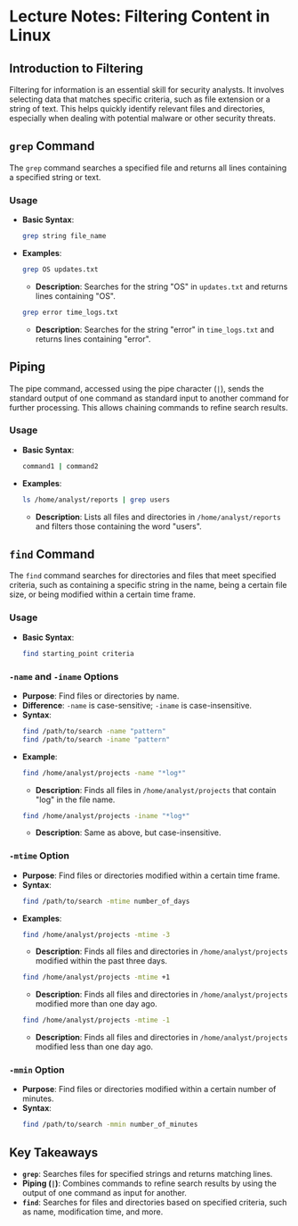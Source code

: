 
# Lecture Notes: Filtering Content in Linux

## Introduction to Filtering

Filtering for information is an essential skill for security analysts. It involves selecting data that matches specific criteria, such as file extension or a string of text. This helps quickly identify relevant files and directories, especially when dealing with potential malware or other security threats.

## `grep` Command

The `grep` command searches a specified file and returns all lines containing a specified string or text.

### Usage

- **Basic Syntax**:
  ```sh
  grep string file_name
  ```
- **Examples**:
  ```sh
  grep OS updates.txt
  ```
  - **Description**: Searches for the string "OS" in `updates.txt` and returns lines containing "OS".
  
  ```sh
  grep error time_logs.txt
  ```
  - **Description**: Searches for the string "error" in `time_logs.txt` and returns lines containing "error".

## Piping

The pipe command, accessed using the pipe character (`|`), sends the standard output of one command as standard input to another command for further processing. This allows chaining commands to refine search results.

### Usage

- **Basic Syntax**:
  ```sh
  command1 | command2
  ```
- **Examples**:
  ```sh
  ls /home/analyst/reports | grep users
  ```
  - **Description**: Lists all files and directories in `/home/analyst/reports` and filters those containing the word "users".

## `find` Command

The `find` command searches for directories and files that meet specified criteria, such as containing a specific string in the name, being a certain file size, or being modified within a certain time frame.

### Usage

- **Basic Syntax**:
  ```sh
  find starting_point criteria
  ```

### `-name` and `-iname` Options

- **Purpose**: Find files or directories by name.
- **Difference**: `-name` is case-sensitive; `-iname` is case-insensitive.
- **Syntax**:
  ```sh
  find /path/to/search -name "pattern"
  find /path/to/search -iname "pattern"
  ```
- **Example**:
  ```sh
  find /home/analyst/projects -name "*log*"
  ```
  - **Description**: Finds all files in `/home/analyst/projects` that contain "log" in the file name.
  ```sh
  find /home/analyst/projects -iname "*log*"
  ```
  - **Description**: Same as above, but case-insensitive.

### `-mtime` Option

- **Purpose**: Find files or directories modified within a certain time frame.
- **Syntax**:
  ```sh
  find /path/to/search -mtime number_of_days
  ```
- **Examples**:
  ```sh
  find /home/analyst/projects -mtime -3
  ```
  - **Description**: Finds all files and directories in `/home/analyst/projects` modified within the past three days.
  ```sh
  find /home/analyst/projects -mtime +1
  ```
  - **Description**: Finds all files and directories in `/home/analyst/projects` modified more than one day ago.
  ```sh
  find /home/analyst/projects -mtime -1
  ```
  - **Description**: Finds all files and directories in `/home/analyst/projects` modified less than one day ago.

### `-mmin` Option

- **Purpose**: Find files or directories modified within a certain number of minutes.
- **Syntax**:
  ```sh
  find /path/to/search -mmin number_of_minutes
  ```

## Key Takeaways

- **`grep`**: Searches files for specified strings and returns matching lines.
- **Piping (`|`)**: Combines commands to refine search results by using the output of one command as input for another.
- **`find`**: Searches for files and directories based on specified criteria, such as name, modification time, and more.
